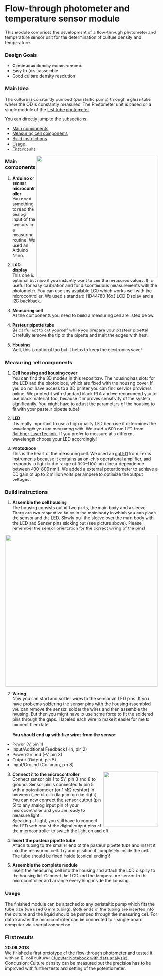 # Flow-through photometer and temperature sensor module

This module comprises the development of a flow-through photometer and temperature sensor unit for the determination of culture density and temperature.

### Design Goals
- Continuous density measurements
- Easy to (dis-)assemble
- Good culture density resolution

### Main Idea
The culture is constantly pumped (peristaltic pump) through a glass tube where the OD is constantly measured. The Photometer unit is based on a single module of the [test tube photometer](http://openplant.science/2017/12/09/photometer-shopping-list.html).

You can directly jump to the subsections:
- [Main components](#main-components)
- [Measuring cell components](#measuring-cell-components)
- [Build instructions](#build-instructions)
- [Usage](#usage)
- [First results](#first-results)


<img align="right" src="https://raw.githubusercontent.com/vektorious/test_tube_photometer/master/pictures/sketch.png" width=400px />

### Main components
1. **Arduino or similar microcontroller**<br>
You need something to read the analog input of the sensors in a measuring routine. We used an Arduino Nano.

2. **LCD display**<br>
This one is optional but nice if you instantly want to see the measured values. It is useful for easy calibration and for discontinuous measurements with the photometer. You can use any available LCD which works well with the microcontroller. We used a standard HD44780 16x2 LCD Display and a I2C backback.

3. **Measuring cell**<br>
All the components you need to build a measuring cell are listed below.

4. **Pasteur pipette tube**<br>
Be carful not to cut yourself while you prepare your pasteur pipette! Carefully remove the tip of the pipette and melt the edges with heat.

5. **Housing**<br>
Well, this is optional too but it helps to keep the electronics save!

### Measuring cell components

1. **Cell housing and housing cover**<br>
You can find the 3D models in this repository. The housing has slots for the LED and the photodiode, which are fixed with the housing cover. If you do not have access to a 3D printer you can find service providers online. We printed it with standard black PLA and we recommend you to use black material, too, because it improves sensitivity of the system significantly. You might have to adjust the parameters of the housing to fit with your pasteur pipette tube!

2. **LED**<br>
It is really important to use a high quality LED because it determines the wavelength you are measuring with. We used a 600 nm LED from [Roithner LaserTechnik](http://www.roithner-laser.com/index.html). If you prefer to measure at a different wavelength choose your LED accordingly!

3. **Photodiode**<br>
This is the heart of the measuring cell. We used an [opt101](http://www.ti.com/lit/ds/symlink/opt101.pdf) from Texas Instruments because it contains an on-chip operational amplifier, and responds to light in the range of 300–1100 nm (linear dependence between 400–800 nm!). We added a external potentiometer to achieve a DC gain of up to 2 million volts per ampere to optimize the output voltages.

### Build instructions
1. **Assemble the cell housing**<br>
The housing consists out of two parts, the main body and a sleeve. There are two respective holes in the main body in which you can place the sensor and the LED. Slowly pull the sleeve over the main body with the LED and Sensor pins sticking out (see picture above). Please remember the sensor orientation for the correct wiring of the pins!

<p align="center">
<img src="https://raw.githubusercontent.com/vektorious/test_tube_photometer/master/pictures/cell_cover_fused.png" width=500px></p>

2. **Wiring**<br>
Now you can start and solder wires to the sensor an LED pins. If you have problems soldering the sensor pins with the housing assembled you can remove the sensor, solder the wires and then assemble the housing. But then you might have to use some force to fit the soldered pins through the gaps.
I labeled each wire to make it easier for me to connect them later.<br><br>
**You should end up with five wires from the sensor:**<br>
- Power (V, pin 1)<br>
- Input/Additional Feedback (-In, pin 2)<br>
- Power/Ground (-V, pin 3)<br>
- Output (Output, pin 5)<br>
- Input/Ground (Common, pin 8)

<img align="right" src="https://raw.githubusercontent.com/vektorious/test_tube_photometer/master/pictures/sketch3.png" width=180px/>

3. **Connect it to the microcontroller**<br>
Connect sensor pin 1 to 5V, pin 3 and 8 to ground. Sensor pin is connected to pin 5 with a potentiometer (or 1 MΩ resistor) in between (see circuit diagram on the right). You can now connect the sensor output (pin 5) to any analog input pin of your microcontroller and you are ready to measure light. <br>
Speaking of light, you still have to connect the LED with one of the digital output pins of the microcontroller to switch the light on and off.

4. **Insert the pasteur pipette tube**<br>
Attach tubing to the smaller end of the pasteur pipette tube and insert it into the measuring cell. Try and position it completely inside the cell. The tube should be fixed inside (conical ending)!

5. **Assemble the complete module**<br>
Insert the measuring cell into the housing and attach the LCD display to the housing lid. Connect the LCD and the temperature sensor to the microcontroller and arrange everything inside the housing.

### Usage
The finished module can be attached to any peristaltic pump which fits the tube size (we used 6 mm tubing). Both ends of the tubing are inserted into the culture and the liquid should be pumped through the measuring cell. For data transfer the microcontroller can be connected to a single-board computer via a serial connection.

### First results

**20.09.2018**<br>
We finished a first prototype of the flow-through photometer and tested it with an E. coli cultures ([Jupyter Notebook with data analysis](https://github.com/BioMakers/2018-opensourcebioreactor/blob/master/photometer/photometer_data.ipynb)).
<br>Conclusion: Culture density can be measured but the precision has to be improved with further tests and setting of the potentiometer.
